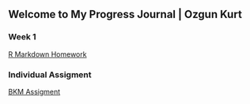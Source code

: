 ## Welcome to My Progress Journal | Ozgun Kurt

### Week 1

[R Markdown Homework](https://pjournal.github.io/mef03-Ozgunkrt/R_Markdown_Homework.html)

### Individual Assigment

[BKM Assigment](https://github.com/pjournal/mef03-Ozgunkrt/blob/master/BDA_503_BKMS.html)


